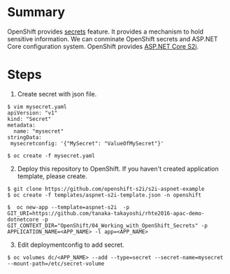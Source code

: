 # Summary
OpenShift provides [secrets](https://docs.openshift.com/enterprise/3.2/dev_guide/secrets.html) feature. It provides a mechanism to hold sensitive information. We can conminate OpenShift secrets and ASP.NET Core configuration system. OpenShift provides [ASP.NET Core S2i](https://github.com/openshift-s2i/s2i-aspnet-example).

# Steps
1. Create secret with json file.
 ```
 $ vim mysecret.yaml
 apiVersion: "v1"
 kind: "Secret"
 metadata:
   name: "mysecret"
 stringData: 
  mysecretconfig: '{"MySecret": "ValueOfMySecret"}'

 $ oc create -f mysecret.yaml
 ```
 
2. Deploy this repository to OpenShift.
 If you haven't created application template, please create.
 ```
 $ git clone https://github.com/openshift-s2i/s2i-aspnet-example
 $ oc create -f templates/aspnet-s2i-template.json -n openshift
 ```
 
 ```
 $  oc new-app --template=aspnet-s2i  -p GIT_URI=https://github.com/tanaka-takayoshi/rhte2016-apac-demo-dotnetcore -p  GIT_CONTEXT_DIR="OpenShift/04_Working_with_OpenShift_Secrets" -p APPLICATION_NAME=<APP_NAME> -l app=<APP_NAME>
 ```

3. Edit deploymentconfig to add secret.
 ```
 $ oc volumes dc/<APP_NAME> --add --type=secret --secret-name=mysecret --mount-path=/etc/secret-volume
 ```

